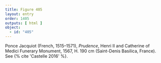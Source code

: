 ```yaml
---
title: Figure 405
layout: entry
order: 1405
outputs: [ html ]
object:
  - id: "405"
---
```


Ponce Jacquiot (French, 1515–1571), *Prudence*, Henri II and Catherine of Medici Funerary Monument, 1567, H. 190 cm (Saint-Denis Basilica, France). See {% cite 'Castelle 2016' %}.
